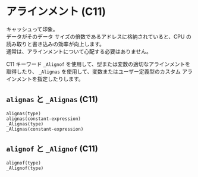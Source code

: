 # アラインメント (C11)
キャッシュって印象。  
データがそのデータ サイズの倍数であるアドレスに格納されていると、CPU の読み取りと書き込みの効率が向上します。  
通常は、アラインメントについて心配する必要はありません。  

C11 キーワード `_Alignof` を使用して、型または変数の適切なアラインメントを取得したり、 `_Alignas` を使用して、変数またはユーザー定義型のカスタム アラインメントを指定したりします。

## `alignas` と `_Alignas` (C11)
```
alignas(type)
alignas(constant-expression)
_Alignas(type)
_Alignas(constant-expression)
```

## `alignof` と `_Alignof` (C11)
```
alignof(type)
_Alignof(type)
```

